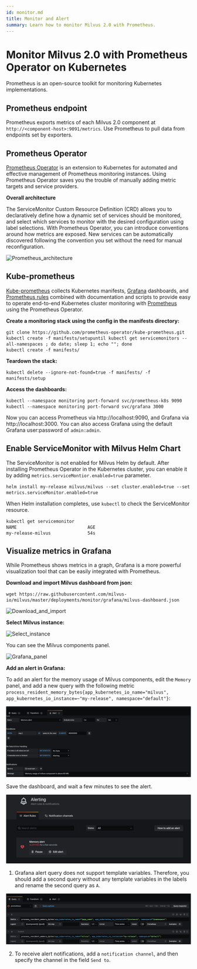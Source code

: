 ```yaml
---
id: monitor.md
title: Monitor and Alert
summary: Learn how to monitor Milvus 2.0 with Prometheus.
---
```


# Monitor Milvus 2.0 with Prometheus Operator on Kubernetes

Prometheus is an open-source toolkit for monitoring Kubernetes implementations. 

## Prometheus endpoint

Prometheus exports metrics of each Milvus 2.0 component at `http://<component-host>:9091/metrics`. Use Prometheus to pull data from endpoints set by exporters.

## Prometheus Operator

[Prometheus Operator](https://github.com/prometheus-operator/prometheus-operator) is an extension to Kubernetes for automated and effective management of  Prometheus monitoring instances. Using Prometheus Operator saves you the trouble of manually adding metric targets and service providers.

**Overall architecture**

The ServiceMonitor Custom Resource Definition (CRD) allows you to declaratively define how a dynamic set of services should be monitored, and select which services to monitor with the desired configuration using label selections. With Prometheus Operator, you can introduce conventions around how metrics are exposed. New services can be automatically discovered following the convention you set without the need for manual reconfiguration.

![Prometheus_architecture](../../../assets/prometheus_architecture.png)

## Kube-prometheus

[Kube-prometheus](https://github.com/prometheus-operator/kube-prometheus) collects Kubernetes manifests, [Grafana](http://grafana.com/) dashboards, and [Prometheus rules](https://prometheus.io/docs/prometheus/latest/configuration/recording_rules/) combined with documentation and scripts to provide easy to operate end-to-end Kubernetes cluster monitoring with [Prometheus](https://prometheus.io/) using the Prometheus Operator.

**Create a monitoring stack using the config in the manifests directory:**

``` 
git clone https://github.com/prometheus-operator/kube-prometheus.git
kubectl create -f manifests/setupuntil kubectl get servicemonitors --all-namespaces ; do date; sleep 1; echo ""; done
kubectl create -f manifests/
```

**Teardown the stack:**

```
kubectl delete --ignore-not-found=true -f manifests/ -f manifests/setup
```

**Access the dashboards:**

```
kubectl --namespace monitoring port-forward svc/prometheus-k8s 9090
kubectl --namespace monitoring port-forward svc/grafana 3000
```

Now you can access Prometheus via http://localhost:9090, and Grafana via http://localhost:3000. You can also access Grafana using the default Grafana user:password of `admin:admin`. 

## Enable ServiceMonitor with Milvus Helm Chart

The ServiceMonitor is not enabled for Milvus Helm by default. After installing Prometheus Operator in the Kubernetes cluster, you can enable it by adding `metrics.serviceMontior.enabled=true` parameter.

```
helm install my-release milvus/milvus --set cluster.enabled=true --set metrics.serviceMonitor.enabled=true
```

When Helm installation completes, use `kubectl` to check the ServiceMonitor resource.

```
kubectl get servicemonitor
NAME                           AGE
my-release-milvus              54s
```

## Visualize metrics in Grafana

While Prometheus shows metrics in a graph, Grafana is a more powerful visualization tool that can be easily integrated with Prometheus. 

**Download and import Milvus dashboard from json:**

```
wget https://raw.githubusercontent.com/milvus-io/milvus/master/deployments/monitor/grafana/milvus-dashboard.json
```

![Download_and_import](../../../assets/import_dashboard.png)

**Select Milvus instance:**

![Select_instance](../../../assets/grafana_select.png)

You can see the Milvus components panel.

![Grafana_panel](../../../assets/grafana_panel.png)

**Add an alert in Grafana:**

To add an alert for the memory usage of Milvus components, edit the `Memory` panel, and add a new query with the following metric `process_resident_memory_bytes{app_kubernetes_io_name="milvus", app_kubernetes_io_instance=~"my-release", namespace="default"}`:

![Alert_metric](../../../assets/alert_metric.png)

Save the dashboard, and wait a few minutes to see the alert.

![Alert_dashboard](../../../assets/alert_dashboard.png)

<div class="alert note">

1. Grafana alert query does not support template variables. Therefore, you should add a second query without any template variables in the labels and rename the second query as `A`.

![Alert_query](../../../assets/alert_query.png)

2. To receive alert notifications, add a `notification channel`, and then specify the channel in the field `Send to`.

</div>


